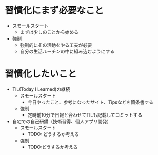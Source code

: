 # 習慣化にまず必要なこと

- スモールスタート
  - まずは少しのことから始める
- 強制
  - 強制的にその活動をやる工夫が必要
  - 自分の生活ルーチンの中に組み込むようにする


# 習慣化したいこと

- TIL(Today I Learned)の継続
  - スモールスタート
    - 今日やったこと、参考になったサイト、Tipsなどを箇条書する
  - 強制
    - 定時前10分で日報と合わせてTILも記載してコミットする
- 自宅での自己研鑽（技術習得、個人アプリ開発）
  - スモールスタート
    - TODO: どうするか考える
  - 強制
    - TODO:どうするか考える

